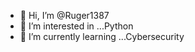 - 👋 Hi, I’m @Ruger1387
- 👀 I’m interested in ...Python
- 🌱 I’m currently learning ...Cybersecurity 
<!---
Ruger1387/Ruger1387 is a ✨ special ✨ repository because its `README.md` (this file) appears on your GitHub profile.
You can click the Preview link to take a look at your changes.
--->
